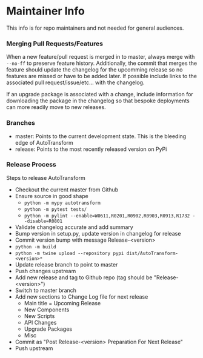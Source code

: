 # Maintainer Info

This info is for repo maintainers and not needed for general audiences.

### Merging Pull Requests/Features

When a new feature/pull request is merged in to master, always merge with `--no-ff` to preserve feature history. Additionally, the commit that merges the feature should update the changelog for the upcomming release so no features are missed or have to be added later. If possible include links to the associated pull request/issue/etc... with the changelog.

If an upgrade package is associated with a change, include information for downloading the package in the changelog so that bespoke deployments can more readily move to new releases.

### Branches

 - master: Points to the current development state. This is the bleeding edge of AutoTransform
 - release: Points to the most recently released version on PyPi

### Release Process

Steps to release AutoTransform
 - Checkout the current master from Github
 - Ensure source in good shape
   - `python -m mypy autotransform`
   - `python -m pytest tests/`
   - `python -m pylint --enable=W0611,R0201,R0902,R0903,R0913,R1732 --disable=R0801`
 - Validate changelog accurate and add summary
 - Bump version in setup.py, update version in changelog for release
 - Commit version bump with message Release-&lt;version&gt;
 - `python -m build`
 - `python -m twine upload --repository pypi dist/AutoTransform-<version>*`
 - Update release branch to point to master
 - Push changes upstream
 - Add new release and tag to Github repo (tag should be "Release-&lt;version&gt;")
 - Switch to master branch
 - Add new sections to Change Log file for next release
   - Main title = Upcoming Release
   - New Components
   - New Scripts
   - API Changes
   - Upgrade Packages
   - Misc
 - Commit as "Post Release-&lt;version&gt; Preparation For Next Release"
 - Push upstream